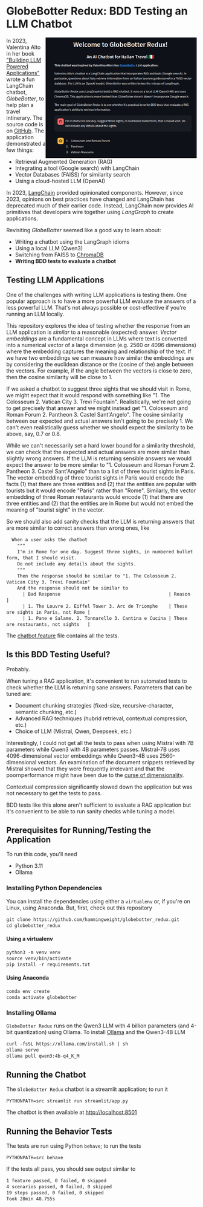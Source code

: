 # GlobeBotter Redux: BDD Testing an LLM Chatbot
<img src="/images/globebotter_redux.png" align="right" width="400px">

In 2023, Valentina Alto in her book ["Building LLM Powered Applications"](https://www.packtpub.com/en-us/product/building-llm-powered-applications-9781835462638) wrote a fun LangChain chatbot, *GlobeBotter*, to help plan a travel intinerary. The source code is on [GitHub](https://github.com/PacktPublishing/Building-LLM-Powered-Applications/blob/main/Chapter%206%20-%20Building%20conversational%20apps.ipynb). The application demonstrated a few things:
 * Retrieval Augmented Generation (RAG)
 * Integrating a tool (Google search) with LangChain
 * Vector Databases (FAISS) for similarity search
 * Using a cloud-hosted LLM (OpenAI)

 In 2023, [LangChain](https://www.langchain.com/) provided opinionated components. However, since 2023, opinions on best practices have changed and LangChain
 has deprecated much of their earlier code. Instead, LangChain now provides AI primitives that developers wire together using *LangGraph* to create applications.
 
 Revisiting *GlobeBotter* seemed like a good way to learn about:
  * Writing a chatbot using the LangGraph idioms
  * Using a local LLM (Qwen3)
  * Switching from FAISS to [ChromaDB](https://www.trychroma.com/)
  * **Writing BDD tests to evaluate a chatbot**


## Testing LLM Applications
One of the challenges with writing LLM applications is testing them. One popular approach is to have a more powerful LLM evaluate the answers of a less
powerful LLM. That's not always possible or cost-effective if you're running an LLM locally. 

This repository explores the idea of testing whether
the response from an LLM application is *similar* to a reasonable (expected) answer. *Vector embeddings* are a fundamental concept in LLMs where text is converted into
a numerical vector of a large dimension (e.g. 2560 or 4096 dimensions) where the embedding captures the meaning and relationship of the text. If we
have two embeddings we can measure how similar the embeddings are by considering the euclidean distance or the (cosine of the) angle between the vectors.
For example, if the angle between the vectors is close to zero, then the cosine similarity will be close to 1.

If we asked a chatbot to suggest three sights that we should visit in Rome, we might expect that it would respond with something like "1. The Colosseum 2. Vatican City 3. Trevi Fountain". Realistically, we're not going to get precisely that answer and we might instead get "1. Colosseum and Roman Forum 2. Pantheon 3. Castel Sant'Angelo". The cosine similarity between our expected and actual answers isn't going to be precisely 1. We can't even realistically guess whether we should expect the similarity to be above, say, 0.7 or 0.8.

While we can't necessarily set a hard lower bound for a similarity threshold, we can check that the expected and actual answers are more similar than slightly wrong answers. If the LLM is returning sensible answers we would expect the answer to be more similar to "1. Colosseum and Roman Forum 2. Pantheon 3. Castel Sant'Angelo" than to
a list of three tourist sights in Paris. The vector embedding of three tourist sights in Paris would encode the facts (1) that there are three entities and (2) that
the entities are popular with tourists but it would encode "Paris" rather than "Rome". Similarly, the vector embedding of three Roman restaurants would encode (1) that there are three entities and (2) that the entities are in Rome but would not embed the meaning of "tourist sight" in the vector.

So we should also add sanity checks that the LLM is returning answers that are more similar to correct answers than wrong ones, like 

```gherkin
  When a user asks the chatbot
    """
    I'm in Rome for one day. Suggest three sights, in numbered bullet form, that I should visit.
    Do not include any details about the sights.
    """
    Then the response should be similar to "1. The Colosseum 2. Vatican City 3. Trevi Fountain"
    And the response should not be similar to
      | Bad Response                                        | Reason                              |
      | 1. The Louvre 2. Eiffel Tower 3. Arc de Triomphe    | These are sights in Paris, not Rome |
      | 1. Pane e Salame. 2. Tonnarello 3. Cantina e Cucina | These are restaurants, not sights   |
```

The [chatbot.feature](./features/chatbot.feature) file contains all the tests.

## Is this BDD Testing Useful?
Probably.

When tuning a RAG application, it's convenient to run automated tests to check whether the LLM is returning sane answers. Parameters that can be tuned are:
 * Document chunking strategies (fixed-size, recursive-character, semantic chunking, etc.)
 * Advanced RAG techniques (hubrid retrieval, contextual compression, etc.)
 * Choice of LLM (Mistral, Qwen, Deepseek, etc.)

Interestingly, I could not get all the tests to pass when using Mistral with 7B parameters while Qwen3 with 4B parameters passes. Mistral-7B uses 4096-dimensional vector embeddings while Qwen3-4B uses 2560-dimensional vectors. An examination of the document snippets retrieved by Mistral showed that they were frequently irrelevant and that the poornperformance might have been due to the [curse of dimensionality](https://en.wikipedia.org/wiki/Curse_of_dimensionality).

Contextual compression significantly slowed down the application but was not necessary to get the tests to pass. 

BDD tests like this alone aren't sufficient to evaluate a RAG application but it's convenient to be able to run sanity checks while tuning a model.


## Prerequisites for Running/Testing the Application
To run this code, you'll need
 * Python 3.11
 * Ollama

### Installing Python Dependencies
You can install the dependencies using either a `virtualenv` or, if you're on Linux, using Anaconda. But, first, check out this repository

```
git clone https://github.com/hammingweight/globebotter_redux.git
cd globebotter_redux
```

#### Using a virtualenv
```
python3 -m venv venv
source venv/bin/activate
pip install -r requirements.txt 
```

#### Using Anaconda
```
conda env create
conda activate globebotter
```

### Installing Ollama
`GlobeBotter Redux` runs on the Qwen3 LLM with 4 billion parameters (and 4-bit quantization) using Ollama.
To install [Ollama](https://ollama.com/download/linux) and the Qwen3-4B LLM

```
curl -fsSL https://ollama.com/install.sh | sh
ollama serve 
ollama pull qwen3:4b-q4_K_M
```

## Running the Chatbot
The `GlobeBotter Redux` chatbot is a streamlit application; to run it

```
PYTHONPATH=src streamlit run streamlit/app.py
```

The chatbot is then available at [http://localhost:8501](http://localhost:8501)


## Running the Behavior Tests
The tests are run using Python `behave`; to run the tests

```
PYTHONPATH=src behave
```

If the tests all pass, you should see output similar to

```
1 feature passed, 0 failed, 0 skipped
4 scenarios passed, 0 failed, 0 skipped
19 steps passed, 0 failed, 0 skipped
Took 28min 48.755s
```

